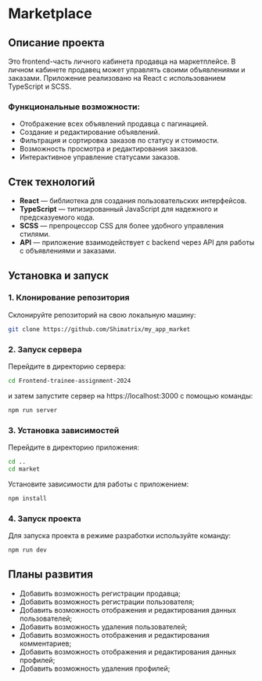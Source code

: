 # Marketplace

## Описание проекта

Это frontend-часть личного кабинета продавца на маркетплейсе. В личном кабинете продавец может управлять своими объявлениями и заказами. Приложение реализовано на React с использованием TypeScript и SCSS.

### Функциональные возможности:

- Отображение всех объявлений продавца с пагинацией.
- Создание и редактирование объявлений.
- Фильтрация и сортировка заказов по статусу и стоимости.
- Возможность просмотра и редактирования заказов.
- Интерактивное управление статусами заказов.

## Стек технологий

- **React** — библиотека для создания пользовательских интерфейсов.
- **TypeScript** — типизированный JavaScript для надежного и предсказуемого кода.
- **SCSS** — препроцессор CSS для более удобного управления стилями.
- **API** — приложение взаимодействует с backend через API для работы с объявлениями и заказами.

## Установка и запуск

### 1. Клонирование репозитория

Склонируйте репозиторий на свою локальную машину:

```bash
git clone https://github.com/Shimatrix/my_app_market
```

### 2. Запуск сервера

Перейдите в директорию сервера:

```bash
cd Frontend-trainee-assignment-2024
```
и затем запустите сервер на https://localhost:3000 с помощью команды:

```bash
npm run server
```

### 3. Установка зависимостей

Перейдите в директорию приложения:

```bash
cd ..
cd market
```

Установите зависимости для работы с приложением:

```bash
npm install
```

### 4. Запуск проекта
Для запуска проекта в режиме разработки используйте команду:

```bash
npm run dev
```

## Планы развития

- Добавить возможность регистрации продавца;
- Добавить возможность регистрации пользователя;
- Добавить возможность отображения и редактирования данных пользователей;
- Добавить возможность удаления пользователей;
- Добавить возможность отображения и редактирования комментариев;
- Добавить возможность отображения и редактирования данных профилей;
- Добавить возможность удаления профилей;
